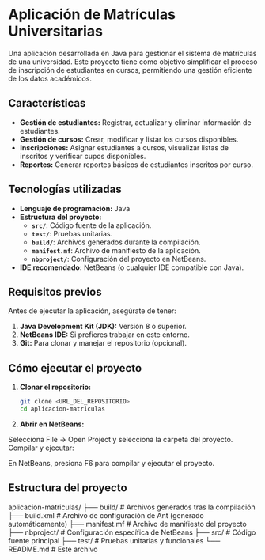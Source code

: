 # Aplicación de Matrículas Universitarias

Una aplicación desarrollada en Java para gestionar el sistema de matrículas de una universidad. Este proyecto tiene como objetivo simplificar el proceso de inscripción de estudiantes en cursos, permitiendo una gestión eficiente de los datos académicos.

## Características

- **Gestión de estudiantes:** Registrar, actualizar y eliminar información de estudiantes.
- **Gestión de cursos:** Crear, modificar y listar los cursos disponibles.
- **Inscripciones:** Asignar estudiantes a cursos, visualizar listas de inscritos y verificar cupos disponibles.
- **Reportes:** Generar reportes básicos de estudiantes inscritos por curso.

## Tecnologías utilizadas

- **Lenguaje de programación:** Java
- **Estructura del proyecto:** 
  - **`src/`**: Código fuente de la aplicación.
  - **`test/`**: Pruebas unitarias.
  - **`build/`**: Archivos generados durante la compilación.
  - **`manifest.mf`**: Archivo de manifiesto de la aplicación.
  - **`nbproject/`**: Configuración del proyecto en NetBeans.
- **IDE recomendado:** NetBeans (o cualquier IDE compatible con Java).

## Requisitos previos

Antes de ejecutar la aplicación, asegúrate de tener:

1. **Java Development Kit (JDK):** Versión 8 o superior.
2. **NetBeans IDE:** Si prefieres trabajar en este entorno.
3. **Git:** Para clonar y manejar el repositorio (opcional).

## Cómo ejecutar el proyecto

1. **Clonar el repositorio:**
   ```bash
   git clone <URL_DEL_REPOSITORIO>
   cd aplicacion-matriculas
2. **Abrir en NetBeans:**

Selecciona File -> Open Project y selecciona la carpeta del proyecto.
Compilar y ejecutar:

En NetBeans, presiona F6 para compilar y ejecutar el proyecto.

## Estructura del proyecto
aplicacion-matriculas/
├── build/            # Archivos generados tras la compilación
├── build.xml         # Archivo de configuración de Ant (generado automáticamente)
├── manifest.mf       # Archivo de manifiesto del proyecto
├── nbproject/        # Configuración específica de NetBeans
├── src/              # Código fuente principal
├── test/             # Pruebas unitarias y funcionales
└── README.md         # Este archivo
